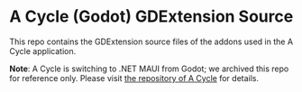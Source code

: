 # A Cycle (Godot) GDExtension Source

This repo contains the GDExtension source files of the addons used in the A Cycle application.

**Note**: A Cycle is switching to .NET MAUI from Godot; we archived this repo for reference only. Please visit [the repository of A Cycle](https://github.com/lightyears1998/a-cycle-godot) for details.

